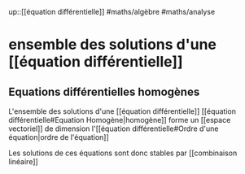 up::[[équation différentielle]]
#maths/algèbre #maths/analyse 
# ensemble des solutions d'une [[équation différentielle]]

## Equations différentielles homogènes
L'ensemble des solutions d'une [[équation différentielle]] [[équation différentielle#Equation Homogène|homogène]] forme un [[espace vectoriel]] de dimension l'[[équation différentielle#Ordre d'une équation|ordre de l'équation]]

Les solutions de ces équations sont donc stables par [[combinaison linéaire]]


